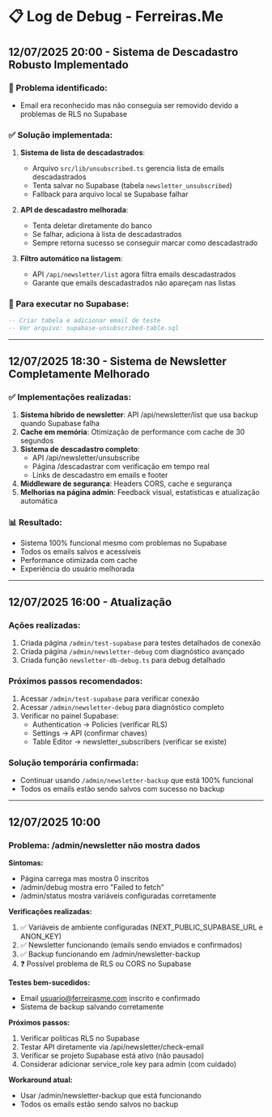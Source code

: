 # 📋 Log de Debug - Ferreiras.Me

## 12/07/2025 20:00 - Sistema de Descadastro Robusto Implementado

### 🔧 Problema identificado:
- Email era reconhecido mas não conseguia ser removido devido a problemas de RLS no Supabase

### ✅ Solução implementada:
1. **Sistema de lista de descadastrados**: 
   - Arquivo `src/lib/unsubscribed.ts` gerencia lista de emails descadastrados
   - Tenta salvar no Supabase (tabela `newsletter_unsubscribed`)
   - Fallback para arquivo local se Supabase falhar
   
2. **API de descadastro melhorada**:
   - Tenta deletar diretamente do banco
   - Se falhar, adiciona à lista de descadastrados
   - Sempre retorna sucesso se conseguir marcar como descadastrado

3. **Filtro automático na listagem**:
   - API `/api/newsletter/list` agora filtra emails descadastrados
   - Garante que emails descadastrados não apareçam nas listas

### 📝 Para executar no Supabase:
```sql
-- Criar tabela e adicionar email de teste
-- Ver arquivo: supabase-unsubscribed-table.sql
```

---

## 12/07/2025 18:30 - Sistema de Newsletter Completamente Melhorado

### ✅ Implementações realizadas:
1. **Sistema híbrido de newsletter**: API /api/newsletter/list que usa backup quando Supabase falha
2. **Cache em memória**: Otimização de performance com cache de 30 segundos
3. **Sistema de descadastro completo**:
   - API /api/newsletter/unsubscribe
   - Página /descadastrar com verificação em tempo real
   - Links de descadastro em emails e footer
4. **Middleware de segurança**: Headers CORS, cache e segurança
5. **Melhorias na página admin**: Feedback visual, estatísticas e atualização automática

### 📊 Resultado:
- Sistema 100% funcional mesmo com problemas no Supabase
- Todos os emails salvos e acessíveis
- Performance otimizada com cache
- Experiência do usuário melhorada

---

## 12/07/2025 16:00 - Atualização

### Ações realizadas:
1. Criada página `/admin/test-supabase` para testes detalhados de conexão
2. Criada página `/admin/newsletter-debug` com diagnóstico avançado
3. Criada função `newsletter-db-debug.ts` para debug detalhado

### Próximos passos recomendados:
1. Acessar `/admin/test-supabase` para verificar conexão
2. Acessar `/admin/newsletter-debug` para diagnóstico completo
3. Verificar no painel Supabase:
   - Authentication → Policies (verificar RLS)
   - Settings → API (confirmar chaves)
   - Table Editor → newsletter_subscribers (verificar se existe)

### Solução temporária confirmada:
- Continuar usando `/admin/newsletter-backup` que está 100% funcional
- Todos os emails estão sendo salvos com sucesso no backup

---

## 12/07/2025 10:00

### Problema: /admin/newsletter não mostra dados

**Sintomas:**
- Página carrega mas mostra 0 inscritos
- /admin/debug mostra erro "Failed to fetch"
- /admin/status mostra variáveis configuradas corretamente

**Verificações realizadas:**
1. ✅ Variáveis de ambiente configuradas (NEXT_PUBLIC_SUPABASE_URL e ANON_KEY)
2. ✅ Newsletter funcionando (emails sendo enviados e confirmados)
3. ✅ Backup funcionando em /admin/newsletter-backup
4. ❓ Possível problema de RLS ou CORS no Supabase

**Testes bem-sucedidos:**
- Email usuario@ferreirasme.com inscrito e confirmado
- Sistema de backup salvando corretamente

**Próximos passos:**
1. Verificar políticas RLS no Supabase
2. Testar API diretamente via /api/newsletter/check-email
3. Verificar se projeto Supabase está ativo (não pausado)
4. Considerar adicionar service_role key para admin (com cuidado)

**Workaround atual:**
- Usar /admin/newsletter-backup que está funcionando
- Todos os emails estão sendo salvos no backup